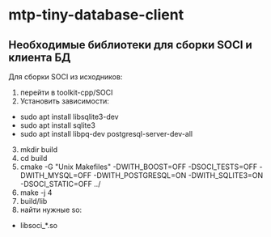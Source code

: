 # mtp-tiny-database-client

## Необходимые библиотеки для сборки SOCI и клиента БД
Для сборки SOCI из исходников: 
1. перейти в toolkit-cpp/SOCI
2. Установить зависимости:
* sudo apt install libsqlite3-dev
* sudo apt install sqlite3
* sudo apt install libpq-dev postgresql-server-dev-all
3. mkdir build
4. cd build
5. cmake -G "Unix Makefiles" -DWITH_BOOST=OFF -DSOCI_TESTS=OFF -DWITH_MYSQL=OFF -DWITH_POSTGRESQL=ON -DWITH_SQLITE3=ON -DSOCI_STATIC=OFF ../
6. make -j 4
7. build/lib
8. найти нужные so:
* libsoci_*.so


